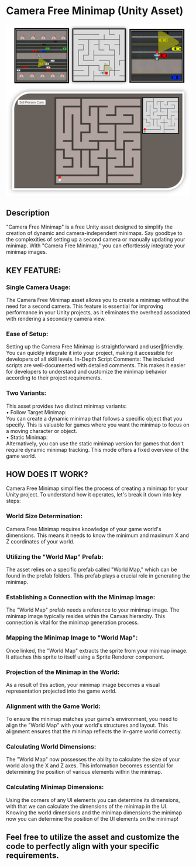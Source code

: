# Camera Free Minimap (Unity Asset)
![alt text](https://github.com/RayanYousef/Camera-Free-Minimap/blob/main/Misc/Camera%20Free%20Minimap%20.png?raw=true)
<br/>

## Description
"Camera Free Minimap" is a free Unity asset designed to simplify the creation of 
dynamic and camera-independent minimaps. Say goodbye to the complexities 
of setting up a second camera or manually updating your minimap. With 
"Camera Free Minimap," you can effortlessly integrate your minimap images.

## KEY FEATURE:
### Single Camera Usage: 
The Camera Free Minimap asset allows you to create a 
minimap without the need for a second camera. This feature is essential for 
improving performance in your Unity projects, as it eliminates the overhead 
associated with rendering a secondary camera view.
### Ease of Setup: 
Setting up the Camera Free Minimap is straightforward and userfriendly. You can quickly integrate it into your project, making it accessible for 
developers of all skill levels.
In-Depth Script Comments: The included scripts are well-documented with 
detailed comments. This makes it easier for developers to understand and 
customize the minimap behavior according to their project requirements.
### Two Variants: 
This asset provides two distinct minimap variants:
<br/>• Follow Target Minimap:<br/> You can create a dynamic minimap that follows a 
specific object that you specify. This is valuable for games where you want 
the minimap to focus on a moving character or object.
<br/>• Static Minimap:<br/> Alternatively, you can use the static minimap version for 
games that don't require dynamic minimap tracking. This mode offers a 
fixed overview of the game world.

## HOW DOES IT WORK?
Camera Free Minimap simplifies the process of creating a minimap for your Unity 
project. To understand how it operates, let's break it down into key steps:
### World Size Determination: 
Camera Free Minimap requires knowledge of your 
game world's dimensions. This means it needs to know the minimum and 
maximum X and Z coordinates of your world.
### Utilizing the "World Map" Prefab: 
The asset relies on a specific prefab called 
"World Map," which can be found in the prefab folders. This prefab plays a crucial 
role in generating the minimap.
### Establishing a Connection with the Minimap Image: 
The "World Map" prefab 
needs a reference to your minimap image. The minimap image typically resides 
within the Canvas hierarchy. This connection is vital for the minimap generation 
process.
### Mapping the Minimap Image to "World Map": 
Once linked, the "World Map" 
extracts the sprite from your minimap image. It attaches this sprite to itself using 
a Sprite Renderer component.
### Projection of the Minimap in the World: 
As a result of this action, your minimap 
image becomes a visual representation projected into the game world.
### Alignment with the Game World: 
To ensure the minimap matches your game's 
environment, you need to align the "World Map" with your world's structures and 
layout. This alignment ensures that the minimap reflects the in-game world 
correctly.
### Calculating World Dimensions: 
The "World Map" now possesses the ability to 
calculate the size of your world along the X and Z axes. This information becomes 
essential for determining the position of various elements within the minimap.
### Calculating Minimap Dimensions: 
Using the corners of any UI elements you can determine its dimensions, with that we can calculate the dimensions of the minimap in the UI.<br/>
Knowing the world dimensions and the minimap dimensions the minimap now you can determine the position of the UI elements on the minimap!



## Feel free to utilize the asset and customize the code to perfectly align with your specific requirements.
